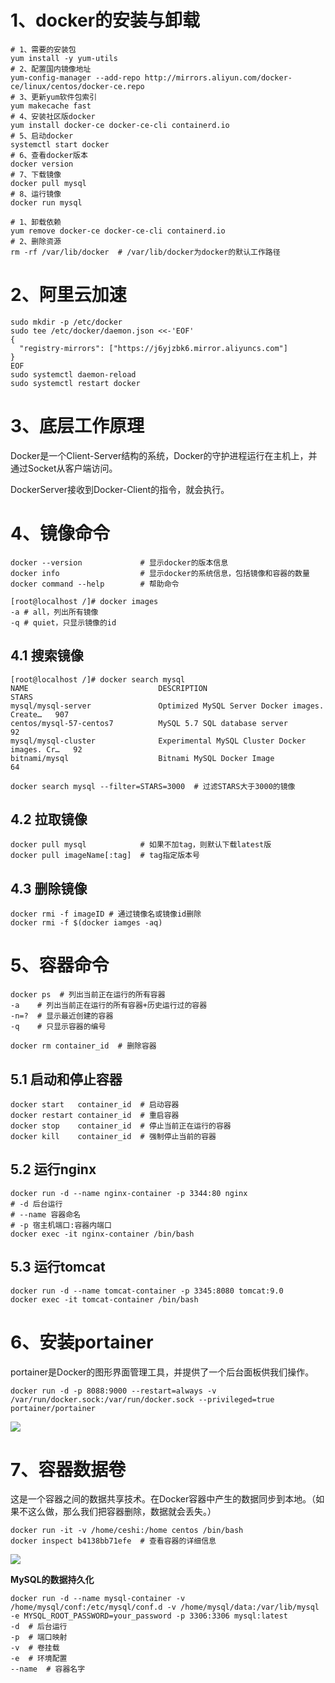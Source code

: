 # 1、docker的安装与卸载

~~~shell
# 1、需要的安装包
yum install -y yum-utils
# 2、配置国内镜像地址
yum-config-manager --add-repo http://mirrors.aliyun.com/docker-ce/linux/centos/docker-ce.repo
# 3、更新yum软件包索引
yum makecache fast
# 4、安装社区版docker
yum install docker-ce docker-ce-cli containerd.io
# 5、启动docker
systemctl start docker
# 6、查看docker版本
docker version
# 7、下载镜像
docker pull mysql
# 8、运行镜像
docker run mysql
~~~

~~~shell
# 1、卸载依赖
yum remove docker-ce docker-ce-cli containerd.io
# 2、删除资源
rm -rf /var/lib/docker  # /var/lib/docker为docker的默认工作路径
~~~

# 2、阿里云加速

~~~shell
sudo mkdir -p /etc/docker
sudo tee /etc/docker/daemon.json <<-'EOF'
{
  "registry-mirrors": ["https://j6yjzbk6.mirror.aliyuncs.com"]
}
EOF
sudo systemctl daemon-reload
sudo systemctl restart docker
~~~

# 3、底层工作原理

Docker是一个Client-Server结构的系统，Docker的守护进程运行在主机上，并通过Socket从客户端访问。

DockerServer接收到Docker-Client的指令，就会执行。

# 4、镜像命令

~~~shell
docker --version             # 显示docker的版本信息
docker info					 # 显示docker的系统信息，包括镜像和容器的数量
docker command --help		 # 帮助命令
~~~

~~~shell
[root@localhost /]# docker images
-a # all，列出所有镜像
-q # quiet，只显示镜像的id
~~~

## 4.1 搜索镜像

~~~shell
[root@localhost /]# docker search mysql
NAME                             DESCRIPTION                                     STARS   
mysql/mysql-server               Optimized MySQL Server Docker images. Create…   907     
centos/mysql-57-centos7          MySQL 5.7 SQL database server                   92
mysql/mysql-cluster              Experimental MySQL Cluster Docker images. Cr…   92
bitnami/mysql                    Bitnami MySQL Docker Image                      64       

docker search mysql --filter=STARS=3000  # 过滤STARS大于3000的镜像
~~~

## 4.2 拉取镜像

~~~shell
docker pull mysql            # 如果不加tag，则默认下载latest版
docker pull imageName[:tag]  # tag指定版本号
~~~

## 4.3 删除镜像

~~~shell
docker rmi -f imageID # 通过镜像名或镜像id删除
docker rmi -f $(docker iamges -aq)
~~~

# 5、容器命令

~~~shell
docker ps  # 列出当前正在运行的所有容器
-a    # 列出当前正在运行的所有容器+历史运行过的容器
-n=?  # 显示最近创建的容器
-q    # 只显示容器的编号

docker rm container_id  # 删除容器
~~~

## 5.1 启动和停止容器

~~~shell
docker start   container_id	 # 启动容器
docker restart container_id	 # 重启容器
docker stop    container_id	 # 停止当前正在运行的容器
docker kill    container_id	 # 强制停止当前的容器
~~~

## 5.2 运行nginx

~~~shell
docker run -d --name nginx-container -p 3344:80 nginx
# -d 后台运行
# --name 容器命名
# -p 宿主机端口:容器内端口
docker exec -it nginx-container /bin/bash
~~~

## 5.3 运行tomcat

~~~shell
docker run -d --name tomcat-container -p 3345:8080 tomcat:9.0
docker exec -it tomcat-container /bin/bash
~~~

# 6、安装portainer

portainer是Docker的图形界面管理工具，并提供了一个后台面板供我们操作。

~~~shell
docker run -d -p 8088:9000 --restart=always -v /var/run/docker.sock:/var/run/docker.sock --privileged=true portainer/portainer
~~~

![](http://rpft9719g.hn-bkt.clouddn.com/portainer%E7%95%8C%E9%9D%A2.png?e=1675320466&token=MlMq1Crvxua6O4Yxy6tmktE1U6f2enNv2FFuhpTX:Hru53gvl-ClUZ6JItlXmPi9X0Y8=)

# 7、容器数据卷

这是一个容器之间的数据共享技术。在Docker容器中产生的数据同步到本地。（如果不这么做，那么我们把容器删除，数据就会丢失。）

~~~shell
docker run -it -v /home/ceshi:/home centos /bin/bash
docker inspect b4138bb71efe  # 查看容器的详细信息
~~~

![](http://rpft9719g.hn-bkt.clouddn.com/%E5%AE%B9%E5%99%A8%E6%95%B0%E6%8D%AE%E5%8D%B7.png?e=1675320485&token=MlMq1Crvxua6O4Yxy6tmktE1U6f2enNv2FFuhpTX:CRA_mJ8nYwphDBt67YzQmXhNK6k=)

**MySQL的数据持久化**

~~~shell
docker run -d --name mysql-container -v /home/mysql/conf:/etc/mysql/conf.d -v /home/mysql/data:/var/lib/mysql -e MYSQL_ROOT_PASSWORD=your_password -p 3306:3306 mysql:latest
-d  # 后台运行
-p  # 端口映射
-v  # 卷挂载
-e  # 环境配置
--name  # 容器名字
~~~

